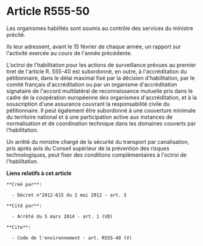 # Article R555-50

Les organismes habilités sont soumis au contrôle des services du ministre précité.

Ils leur adressent, avant le 15 février de chaque année, un rapport sur l'activité exercée au cours de l'année précédente.

L'octroi de l'habilitation pour les actions de surveillance prévues au premier tiret de l'article R. 555-40 est subordonné,
en outre, à l'accréditation du pétitionnaire, dans le délai maximal fixé par la décision d'habilitation, par le comité
français d'accréditation ou par un organisme d'accréditation signataire de l'accord multilatéral de reconnaissance mutuelle
pris dans le cadre de la coopération européenne des organismes d'accréditation, et à la souscription d'une assurance couvrant
la responsabilité civile du pétitionnaire. Il peut également être subordonné à une couverture minimale du territoire national
et à une participation active aux instances de normalisation et de coordination technique dans les domaines couverts par
l'habilitation.

Un arrêté du ministre chargé de la sécurité du transport par canalisation, pris après avis du Conseil supérieur de la
prévention des risques technologiques, peut fixer des conditions complémentaires à l'octroi de l'habilitation.

**Liens relatifs à cet article**

	**Créé par**:

	  - Décret n°2012-615 du 2 mai 2012 - art. 3

	**Cité par**:

	  - Arrêté du 5 mars 2014 - art. 1 (VD)

	**Cite**:

	  - Code de l'environnement - art. R555-40 (V)
